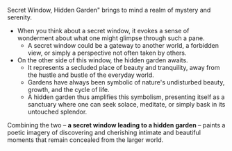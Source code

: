Secret Window, Hidden Garden" brings to mind a realm of mystery and serenity. 
- When you think about a secret window, it evokes a sense of wonderment about what one might glimpse through such a pane. 
  - A secret window could be a gateway to another world, a forbidden view, or simply a perspective not often taken by others.
- On the other side of this window, the hidden garden awaits.
  - It represents a secluded place of beauty and tranquility, away from the hustle and bustle of the everyday world.
  - Gardens have always been symbolic of nature's undisturbed beauty, growth, and the cycle of life.
  - A hidden garden thus amplifies this symbolism, presenting itself as a sanctuary where one can seek solace, meditate, or simply bask in its untouched splendor. 

Combining the two – **a secret window leading to a hidden garden** – paints a poetic imagery of discovering and cherishing intimate and beautiful moments that remain concealed from the larger world.
